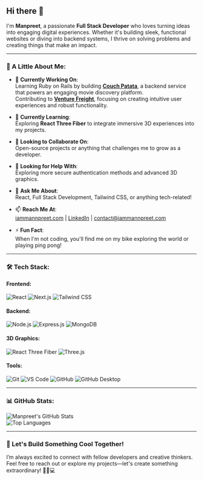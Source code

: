 ## Hi there 👋  

I'm **Manpreet**, a passionate **Full Stack Developer** who loves turning ideas into engaging digital experiences. Whether it's building sleek, functional websites or diving into backend systems, I thrive on solving problems and creating things that make an impact.  

---

### 🌟 A Little About Me:

- 🔭 **Currently Working On**:  
  Learning Ruby on Rails by building [**Couch Patata**](https://github.com/iammannpreet/CouchPatata-Backend), a backend service that powers an engaging movie discovery platform.  
  Contributing to [**Venture Freight**](https://venture-freight.vercel.app/), focusing on creating intuitive user experiences and robust functionality.

- 🌱 **Currently Learning**:  
  Exploring **React Three Fiber** to integrate immersive 3D experiences into my projects.

- 👯 **Looking to Collaborate On**:  
  Open-source projects or anything that challenges me to grow as a developer.

- 🤔 **Looking for Help With**:  
  Exploring more secure authentication methods and advanced 3D graphics.

- 💬 **Ask Me About**:  
  React, Full Stack Development, Tailwind CSS, or anything tech-related!

- 📫 **Reach Me At**:  
  [iammannpreet.com](https://iammannpreet.com) | [LinkedIn](https://linkedin.com/in/manpreet) | contact@iammannpreet.com  

- ⚡ **Fun Fact**:  
  When I'm not coding, you'll find me on my bike exploring the world or playing ping pong!

---

### 🛠️ Tech Stack:
#### Frontend:
![React](https://img.shields.io/badge/React-20232A?style=for-the-badge&logo=react&logoColor=61DAFB)
![Next.js](https://img.shields.io/badge/Next.js-000000?style=for-the-badge&logo=nextdotjs&logoColor=white)
![Tailwind CSS](https://img.shields.io/badge/Tailwind_CSS-38B2AC?style=for-the-badge&logo=tailwind-css&logoColor=white)

#### Backend:
![Node.js](https://img.shields.io/badge/Node.js-339933?style=for-the-badge&logo=nodedotjs&logoColor=white)
![Express.js](https://img.shields.io/badge/Express.js-000000?style=for-the-badge&logo=express&logoColor=white)
![MongoDB](https://img.shields.io/badge/MongoDB-4EA94B?style=for-the-badge&logo=mongodb&logoColor=white)

#### 3D Graphics:
![React Three Fiber](https://img.shields.io/badge/React%20Three%20Fiber-20232A?style=for-the-badge&logo=three.js&logoColor=61DAFB)
![Three.js](https://img.shields.io/badge/Three.js-000000?style=for-the-badge&logo=three.js&logoColor=white)

#### Tools:
![Git](https://img.shields.io/badge/Git-F05032?style=for-the-badge&logo=git&logoColor=white)
![VS Code](https://img.shields.io/badge/VS%20Code-007ACC?style=for-the-badge&logo=visual-studio-code&logoColor=white)
![GitHub](https://img.shields.io/badge/GitHub-181717?style=for-the-badge&logo=github&logoColor=white)
![GitHub Desktop](https://img.shields.io/badge/GitHub_Desktop-5D4F95?style=for-the-badge&logo=github&logoColor=white)

---

### 📊 GitHub Stats:
![Manpreet's GitHub Stats](https://github-readme-stats.vercel.app/api?username=iammannpreet&show_icons=true&theme=tokyonight)  
![Top Languages](https://github-readme-stats.vercel.app/api/top-langs/?username=iammannpreet&layout=compact&theme=tokyonight)  

---

### 🚀 Let's Build Something Cool Together!
I’m always excited to connect with fellow developers and creative thinkers. Feel free to reach out or explore my projects—let's create something extraordinary! 🚴‍♂️💻  
